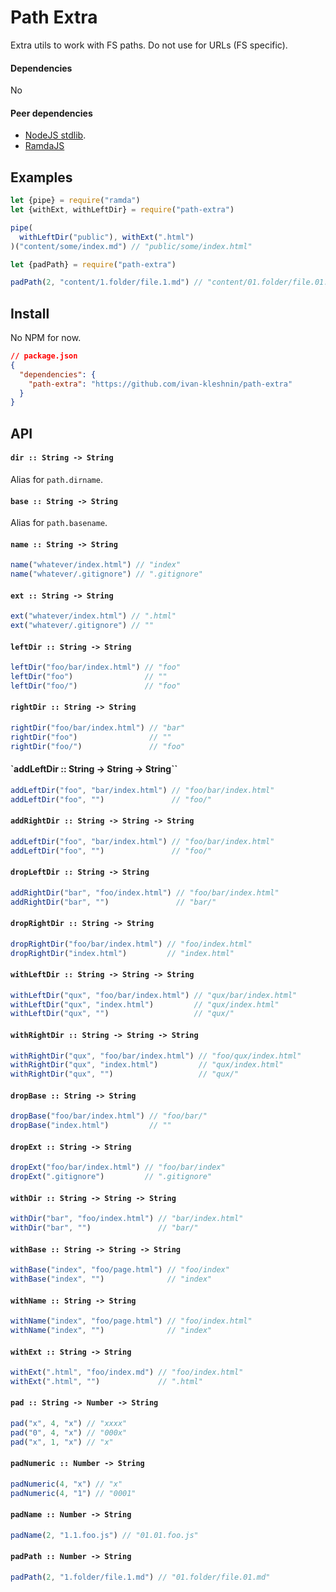 # Path Extra

Extra utils to work with FS paths. Do not use for URLs (FS specific).

#### Dependencies

No

#### Peer dependencies

* [NodeJS stdlib](`https://nodejs.org/api/`).
* [RamdaJS](http://ramdajs.com/)

## Examples

```js
let {pipe} = require("ramda")
let {withExt, withLeftDir} = require("path-extra")

pipe(
  withLeftDir("public"), withExt(".html")
)("content/some/index.md") // "public/some/index.html"
```

```js
let {padPath} = require("path-extra")

padPath(2, "content/1.folder/file.1.md") // "content/01.folder/file.01.md"
```

## Install

No NPM for now.

```json
// package.json
{
  "dependencies": {
    "path-extra": "https://github.com/ivan-kleshnin/path-extra"
  }
}
```

## API

#### `dir :: String -> String`

Alias for `path.dirname`.

#### `base :: String -> String`

Alias for `path.basename`.

#### `name :: String -> String`

```js
name("whatever/index.html") // "index"
name("whatever/.gitignore") // ".gitignore"
```

#### `ext :: String -> String`

```js
ext("whatever/index.html") // ".html"
ext("whatever/.gitignore") // ""
```

#### `leftDir :: String -> String`

```js
leftDir("foo/bar/index.html") // "foo"
leftDir("foo")                // ""
leftDir("foo/")               // "foo"
```

#### `rightDir :: String -> String`

```js
rightDir("foo/bar/index.html") // "bar"
rightDir("foo")                // ""
rightDir("foo/")               // "foo"
```

#### `addLeftDir :: String -> String -> String``

```js
addLeftDir("foo", "bar/index.html") // "foo/bar/index.html"
addLeftDir("foo", "")               // "foo/"
```

#### `addRightDir :: String -> String -> String`

```js
addLeftDir("foo", "bar/index.html") // "foo/bar/index.html"
addLeftDir("foo", "")               // "foo/"
```

#### `dropLeftDir :: String -> String`

```js
addRightDir("bar", "foo/index.html") // "foo/bar/index.html"
addRightDir("bar", "")               // "bar/"
```

#### `dropRightDir :: String -> String`

```js
dropRightDir("foo/bar/index.html") // "foo/index.html"
dropRightDir("index.html")         // "index.html"
```

#### `withLeftDir :: String -> String -> String`

```js
withLeftDir("qux", "foo/bar/index.html") // "qux/bar/index.html"
withLeftDir("qux", "index.html")         // "qux/index.html"
withLeftDir("qux", "")                   // "qux/"
```

#### `withRightDir :: String -> String -> String`

```js
withRightDir("qux", "foo/bar/index.html") // "foo/qux/index.html"
withRightDir("qux", "index.html")         // "qux/index.html"
withRightDir("qux", "")                   // "qux/"
```

#### `dropBase :: String -> String`

```js
dropBase("foo/bar/index.html") // "foo/bar/"
dropBase("index.html")         // ""
```

#### `dropExt :: String -> String`

```js
dropExt("foo/bar/index.html") // "foo/bar/index"
dropExt(".gitignore")         // ".gitignore"
```

#### `withDir :: String -> String -> String`

```js
withDir("bar", "foo/index.html") // "bar/index.html"
withDir("bar", "")               // "bar/"
```

#### `withBase :: String -> String -> String`

```js
withBase("index", "foo/page.html") // "foo/index"
withBase("index", "")              // "index"
```

#### `withName :: String -> String`

```js
withName("index", "foo/page.html") // "foo/index.html"
withName("index", "")              // "index"
```

#### `withExt :: String -> String`

```js
withExt(".html", "foo/index.md") // "foo/index.html"
withExt(".html", "")             // ".html"
```

#### `pad :: String -> Number -> String`

```js
pad("x", 4, "x") // "xxxx"
pad("0", 4, "x") // "000x"
pad("x", 1, "x") // "x"
```

#### `padNumeric :: Number -> String`

```js
padNumeric(4, "x") // "x"
padNumeric(4, "1") // "0001"
```

#### `padName :: Number -> String`

```js
padName(2, "1.1.foo.js") // "01.01.foo.js"
```

#### `padPath :: Number -> String`

```js
padPath(2, "1.folder/file.1.md") // "01.folder/file.01.md"
```
